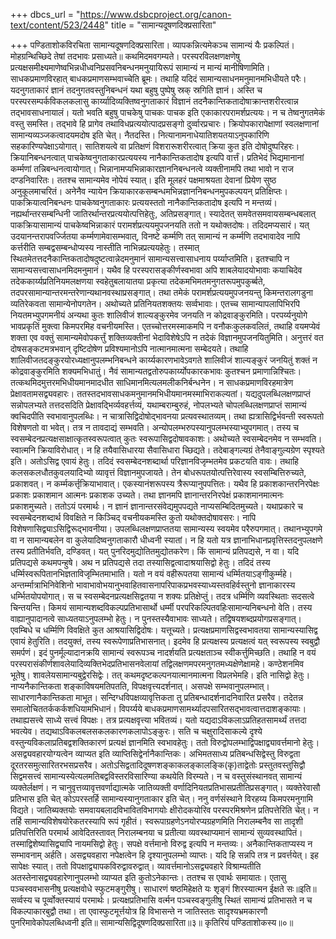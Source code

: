 +++
dbcs_url = "https://www.dsbcproject.org/canon-text/content/523/2448"
title = "सामान्यदूषणदिक्प्रसारिता"

+++
पण्डिताशोकविरचिता
सामान्यदूषणदिक्प्रसारिता।
व्यापकन्नित्यमेकञ्च सामान्यं यैः प्रकल्पितं। 
मोहग्रन्थिच्छिदे तेषां तदभावः प्रसाध्यते॥
कथमिदमवगम्यते। परस्परविलक्षणक्षणेषु प्रत्यक्षसमीक्ष्यमाणेष्वभिन्नधीध्वनिप्रसवनिबन्धनमनुयायिरूपं सामान्यं न मान्यं मानीषिणामिति। साधकप्रमाणविरहात् बाधकप्रमाणसम्भवाच्चेति ब्रूमः। तथाहि यदिदं सामान्यसाधनमनुमानमभिधीयते परैः। यदनुगताकारं ज्ञानं तदनुगतवस्तुनिबन्धनं यथा बहुषु पुष्पेषु स्रक् स्रगिति ज्ञानं। अस्ति च परस्परसम्पर्कविकलकलासु कार्य्यादिव्यक्तिष्वनुगताकारं विज्ञानं तदनैकान्तिकतादोषाक्रान्तशरीरत्वान्न तद्भावसाधनायालं। यतो भवति बहुषु पाचकेषु पाचकः पाचक इति एकाकारपरामर्शप्रत्ययः। न च तेष्वनुगतमेकं वस्तु समस्ति। तद्भावे हि प्रागेव तथाविधप्रत्ययोत्पादप्रसङ्गो दुर्व्वारप्रचारः। क्रियोपकारापेक्षाणां स्वलक्षणानां सामान्यव्यञ्जकत्वादयमदोष इति चेत्। नैतदस्ति। नित्यानामनाधेयातिशयतयाऽनुपकारिणि सहकारिण्यपेक्षाऽयोगात्। सातिशयत्वे वा प्रतिक्षणं विशरारूशरीरत्वात् क्रिया कुत इति दोषोदुष्परिहरः। क्रियानिबन्धनत्वात् पाचकेष्वनुगताकारप्रत्ययस्य नानैकान्तिकतादोष इत्यपि वार्त्तं। प्रतिभेदं भिद्यमानानां कर्म्मणां तन्निबन्धनत्वायोगात्। भिन्नानामप्यभिन्नाकारज्ञाननिबन्धनत्वे व्यक्तीनामपि तथा भावो न राज दण्डनिवारितः। ततश्च सामान्यमेव नोपेयं स्यात्। इति मूलहरं पक्षमाश्रयता देवानां प्रियेण सुष्ठ अनुकूलमाचरितं। अनेनैव न्यायेन क्रियाकारकसम्बन्धमभिन्नज्ञाननिबन्धनमुपकल्पयन् प्रतिक्षिप्तः। पाकक्रियात्वनिबन्धनः पाचकेष्वनुगताकारः प्रत्ययस्ततो नानैकान्तिकतादोष इत्यपि न मन्तव्यं। नह्यर्थान्तरसम्बन्धिनी जातिरर्थान्तरप्रत्ययोत्पत्तिहेतुः, अतिप्रसङ्गात्। स्यादेतत् समवेतसमवायसम्बन्धबलात् पाकक्रियासामान्यं पाचकेष्वभिन्नाकारं परामर्शप्रत्ययमुपजनयति ततो न यथोक्तदोषः। तदिदमप्यसारं। यत् उदयानन्तरापवर्ज्जितया कर्म्मणामेवासम्भवात्, विनष्टे कर्म्मणि तत् सामान्यं न कर्म्मणि तदभावादेव नापि कर्त्तरीति सम्बद्वसम्बन्धोप्यस्य नास्तीति नाभिन्नप्रत्ययहेतुः। तस्मात् स्थितमेतत्तदनैकान्तिकतादोषदुष्टत्वान्नेदमनुमानं सामान्यसत्त्वासाधनाय पर्य्याप्तमिति। इतश्चापि न सामान्यसत्त्वासाधनमिदमनुमानं। यथैव हि परस्परासङ्कीर्णस्वभावा अपि शाबलेयादयोभावाः कयाचिदेव तदेककार्य्यप्रतिनियमलक्षणया स्वहेतुबलायातया प्रकृत्या तदेकमभिमतमनुगतरूपमुपकुर्ब्बते, तदपरसामान्यान्तरमन्तरेणान्यथानवस्थाप्रसङ्गात्। तथा तमेकं परामर्शप्रत्ययमुपजनयन्तु किमन्तरालगडुना व्यतिरेकवता सामान्येनोपगतेन।
अथोच्यते प्रतिनियतशक्तयः सर्व्वभावाः। एतच्च सामान्यापलापिभिरपि नियतमभ्युपगमनीयं अन्यथा कुतः शालिवीजं शाल्यङ्कुरमेव जनयति न कोद्रवाङ्कुरमिति। परपर्य्यनुयोगे भावप्रकृतिं मुक्त्वा किमपरमिह वचनीयमस्ति। एतच्चोत्तरमस्माकमपि न वनौकःकुलकवलितं, तथाहि वयमप्येवं शक्ता एव वक्तुं सामान्यमेवोपकर्त्तुं शक्तिव्यक्तीनां भेदाविशेषेऽपि न तदेकं विज्ञानमुपजनयितुमिति। अनुत्तरं वत दोषसङ्कटमत्रभवान् दृष्टिदोषेण प्रविश्यमानोऽपि नात्मानमात्मना सम्बेदयते। तथाहि शालिवीजतदङ्कुरयोरध्यक्षानुपलम्भनिबन्धने कार्य्यकारणभावेऽवगते शालिवीजं शाल्यङ्कुरं जनयितुं शक्तं न कोद्रवाङ्कुरमिति शक्यमभिधातुं। नैवं सामान्यतद्वतोरुपकार्य्योपकारकभावः कुतश्चन प्रमाणान्निश्चितः। तत्कथमिदमुत्तरमभिधीयमानमादधीत साधिमानमित्यलमलीकनिर्बन्धनेन। न साधकप्रमाणविरहमात्रेण प्रेक्षावतामसद्व्यवहारः। ततस्तदभावसाधकमनुमानमभिधीयमानमस्माभिराकल्यतां। यद्यदुपलब्धिलक्षणप्राप्तं सन्नोपलभ्यते तत्तदसदिति प्रेक्षावद्भिर्व्यवहर्त्तव्यं, यथाम्बराम्बुरुहं, नोपलभ्यते चोपलब्धिलक्षणप्राप्तं सामान्यं क्वचिदपीति स्वभावानुपलब्धिः। न चात्रासिद्विदोषोद्भावनया प्रत्यवस्थातव्यम्। तथा ह्यत्रासिद्विर्भवन्ती स्वरूपतो विशेषणतो वा भवेत्। तत्र न तावदाद्यं सम्भवति। अन्योपलम्भरुपस्यानुपलम्भस्याभ्युपगमात्। तस्य च स्वसम्बेदनप्रत्यक्षसाक्षात्कृतस्वरूपत्वात् कुतः स्वरूपासिद्वदोषावकाशः।
अथोच्यते स्वसम्बेदनमेव न सम्भवति। स्वात्मनि क्रियाविरोधात्। न हि तयैवासिधारया सैवासिधारा च्छिद्यते। तदेबाङ्गल्यग्रं तेनैवाङ्गुल्यग्रेण स्पृश्यते इति। अतोऽसिद्व एवायं हेतुः। तदिदं स्वसम्बेदनशब्दार्था परिज्ञानविजृम्भतमेव प्रकटयति वावः। तथाहि कलसकलधौतकुवलयादिभ्यो व्यावृत्तं विज्ञानमुपजायते। तेन बोधरूपतयोत्पत्तिरेवास्य स्वसम्बित्तिरुच्यते, प्रकाशवत्। न कर्म्मकर्त्तृक्रियाभावात्। एकस्यानंशरूपस्य त्रैरूप्यानुपपत्तितः। यथैव हि प्रकाशकान्तरनिरपेक्षः प्रकाशः प्रकाशमान आत्मनः प्रकाशक उच्यते। तथा ज्ञानमपि ज्ञानान्तरनिरपेक्षं प्रकाशमानमात्मनः प्रकाशमुच्यते। ततोऽयं परमार्थः। न ज्ञानं ज्ञानान्तरसंवेद्यमुपपद्यते नाप्यसम्बिदितमुच्यते। यथाप्रकारे च स्वसम्बेदनशब्दार्थ विवक्षिते न किञ्चिद् वचनीयकमस्ति कुतो यथोक्तदोषावसरः। नापि विशेषणासिद्व्याऽसिद्विरूद्भावनीया। उपलब्धिलक्षणप्राप्ततया सामान्यस्य स्वयमेव परैरुपगमात्। तथानभ्युपगमे वा न सामान्यबलेन वा कुलेयादिष्वनुगताकारौ धीध्वनी स्यातां। न हि यतो यत्र ज्ञानाभिधानप्रवृत्तिस्तदनुपलक्षणे तस्य प्रतीतिर्भवति, दण्डिवत्। यत् पुनरिदमुद्योतितमुद्योतकरेण। किं सामान्यं प्रतिपद्यसे, न वा। यदि प्रतिपद्यसे कथमपन्हुषे। अथ न प्रतिपद्यसे तदा तस्यासिद्वत्वादाश्रयासिद्वो हेतुः। तदिदं तस्य धर्म्मिस्वरूपितानभिज्ञताविजृम्भितमाभाति। यतो न वयं वहीरूपतया सामान्यं धर्म्मितयाऽङ्गीकुर्म्महे। अन्तर्म्मात्राभिनिवेशिनो भावाभावोभयानुभवाहितवासनापरिपाकप्रभवस्याध्यस्तवहिर्वस्तुनो ज्ञानाकारस्य धर्म्भितयोपयोगात्।
स च स्वसम्बेदनप्रत्यक्षसिद्वतया न शक्यः प्रतिक्षेप्तुं। तदत्र धर्म्मिणि व्यवस्थिताः सदसत्वे चिन्तयन्ति। किमयं सामान्यशब्दविकल्पप्रतिभासार्थो धर्म्मी परपरिकल्पितवहिःसामान्यनिबन्धनो वेति। तस्य वाह्यानुपादानत्वे साध्यतयाऽनुपलम्भो हेतुः। न पुनस्तस्यैवाभावः साध्यते। तद्विषयशब्दप्रयोगप्रसङ्गात्। एवम्बिधे च धर्म्मिणि विवक्षिते कुत आश्रयासिद्विदोषः। यत्तूच्यते। प्रत्यक्षप्रमाणसिद्वस्वभावतया सामान्यस्यासिद्व एवायं हेतुरिति। तदयुक्तं, तस्य स्वरूपेणाप्रतिभासनात्।
इदमेव हि प्रत्यक्षस्य प्रत्यक्षत्वं यत् स्वरूपस्य स्वबुद्वौ समर्पणं। इदं पुनर्मूल्यादानक्रयि सामान्यं स्वरूपञ्च नादर्शयति प्रत्यक्षताञ्च स्वीकर्त्तुमिच्छति। तथाहि न वयं परस्परासंकीर्णशावलेयादिव्यक्तिभेदप्रतिभासनवेलायां तद्विलक्षणमपरमनुगतमध्यक्षेणेक्षामहे। कण्ठेशनमिव भूतेषु। शावलेयसामान्यबुद्वेरसिद्वेः। तत् कथमदृष्टकल्पनयात्मानमात्मना विप्रलभेमहि।
इति नासिद्वो हेतुः। नाप्यनैकान्तिकता शङ्काविषयमतिपतति, विपक्षवृत्त्यदर्शनात्। असपक्षे सम्भवानुपलम्भात्। साधारणानैकान्तिकता माभूत। सन्दिग्धविपक्षव्यावृत्तिकता तु प्रतिबन्धादर्शनादनिवारित प्रसरैव।
तदेतन्न समालोचिततर्ककर्कशधियामभिधानं। विपर्य्यये बाधकप्रमाणसामर्थ्यादपसारितसद्भावत्वात्तदाशङ्कायाः। तथाह्यसत्त्वे साध्ये सत्त्वं विपक्षः। तत्र प्रत्यक्षवृत्त्या भवितव्यं। यतो यद्यदाऽविकलाऽप्रतिहतसामर्थ्यं तत्तदा भवत्येव। तद्यथाऽविकलबलसकलकारणकलापोऽङ्कुरः। सति च चक्षुरादिसाकल्ये दृश्ये वस्तुन्यविकलाप्रतिबद्वशक्तिकारणं प्रत्यक्षं ज्ञानमिति स्वभावहेतुः। ततो विरुद्वोपलम्भाद्विपक्षाद्व्यावर्त्तमानो हेतुः। असद्व्यवहारयोग्यत्वेन व्याप्यत इति व्याप्तिसिद्वेर्नानैकान्तिकः। अभिमतसाध्य प्रतिबन्धसिद्वेस्तु विरुद्वता दूरतरसमुत्सारितरभसप्रसरैव। अतोऽसिद्वतादिदूषणशङ्काकलङ्कालङ्कि(कृ)ताद्वेतोः प्रस्तुतवस्तुसिद्वौ सिद्वमसत्त्वं सामान्यस्येत्यलमतिबद्वविस्तरविसारिण्या कथयेति विरम्यते।
न च वस्तुसंस्थानवत् सामान्यं व्यक्तेर्लक्षणं। न चानुवृत्तव्यावृत्तवर्णाद्यात्मके जातिव्यक्ती वर्णादिनियतप्रतिभासप्रतीतिप्रसङ्गात्। व्यक्तेरेवासौ प्रतिभास इति चेत् कोऽपरस्तर्हि सामान्यस्यानुगताकार इति चेत्।
ननु वर्णसंस्थाने विरहय्य किमपरमनुगामि विद्यते। जातिब्यक्तयोः समवायबलादविभावितविभागयोः क्षीरोदकयोरिव परस्परमिश्रणेन प्रतिपत्तेरिति चेत्। न तर्हि सामान्यविशेषयोरेकतरस्यापि रूपं गृहीतं। स्वरूपाग्रहणेऽनयोरप्यग्रहणमिति निरालम्बनैव सा तादृशी प्रतिपत्तिरिति परमार्थ आवेदितस्तावत् निरालम्बनया च प्रतीत्या व्यवस्थाप्यमानं सामान्यं सुव्यवस्थापितं। तस्माद्विशेष्यासिद्व्यापि नायमसिद्वो हेतुः। सपक्षे वर्त्तमानो विरुद्व इत्यपि न मन्तव्यः। अनैकान्तिकताप्यस्य न सम्भावनाम् अर्हति। असद्व्यवहारा नपेक्षत्वेन हि दृश्यानुपलम्भो व्याप्तः। यदि हि सन्नपि तत्र न प्रवर्त्तयेत्। इह सापेक्षः स्यात्। ततो विपक्षाद्व्यापकविरुद्वावरुद्वात्। व्यावर्त्तमानोऽसद्व्यवहारे विश्राम्यतीति अतस्तेनासद्व्यवहारेणानुपलम्भो व्याप्यत इति कुतोऽनेकान्तः। ततश्च स एवार्थः समायातः।
एतासु पञ्चस्ववभासनीषु 
प्रत्यक्षवोधे स्फुटमङ्गुरीषु। 
साधारणं षष्ठमिहेक्षते यः
शृङ्गं शिरस्यात्मन ईक्षते सः॥इति॥
सर्व्वस्य च पूर्व्वोक्तस्यायं परमार्थः।
प्रत्यक्षप्रतिभासि वर्त्मन पञ्चस्वङ्गुलीषु स्थितं सामान्यं प्रतिभासते न च विकल्पाकारबुद्वौ तथा। 
ता एवास्फुटमूर्त्तयोत्र हि विभासन्ते न जातिस्ततः 
सादृश्यभ्रमकारणौ पुनरिमावेकोपलब्धिध्वनी इति॥
सामान्यसिद्विदूषणदिक्‍प्रसारिता॥३॥
कृतिरियं पण्डिताशोकस्य॥०॥

